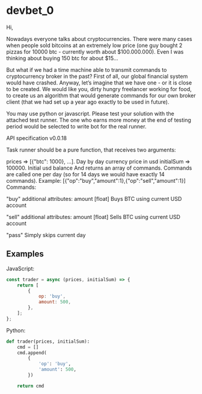 # devbet_0

Hi,

Nowadays everyone talks about cryptocurrencies. There were many cases when people sold bitcoins at an extremely low price (one guy bought 2 pizzas for 10000 btc - currently worth about $100.000.000). Even I was thinking about buying 150 btc for about $15...

But what if we had a time machine able to transmit commands to cryptocurrency broker in the past? First of all, our global financial system would have crashed. Anyway, let’s imagine that we have one - or it is close to be created. We would like you, dirty hungry freelancer working for food, to create us an algorithm that would generate commands for our own broker client (that we had set up a year ago exactly to be used in future).

You may use python or javascript. Please test your solution with the attached test runner. The one who earns more money at the end of testing period would be selected to write bot for the real runner.

API specification v0.0.18

Task runner should be a pure function, that receives two arguments:

prices => [{"btc": 1000}, ...]. Day by day currency price in usd
initialSum => 100000. Initial usd balance And returns an array of commands. Commands are called one per day (so for 14 days we would have exactly 14 commands). Example: [{"op":"buy","amount":1},{"op":"sell","amount":1}]
Commands:

"buy" additional attributes: amount [float] Buys BTC using current USD account

"sell" additional attributes: amount [float] Sells BTC using current USD account

"pass" Simply skips current day

## Examples
JavaScript:
```javascript
const trader = async (prices, initialSum) => {
    return [
        {
            op: 'buy',
            amount: 500,
        }, 
    ];
};
```

Python:
```python
def trader(prices, initialSum):
    cmd = []
    cmd.append(
        {
            'op': 'buy',
            'amount': 500,
        })

    return cmd
```
